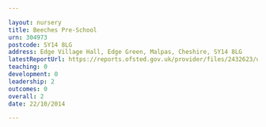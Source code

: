 ```yaml
---

layout: nursery
title: Beeches Pre-School
urn: 304973
postcode: SY14 8LG
address: Edge Village Hall, Edge Green, Malpas, Cheshire, SY14 8LG
latestReportUrl: https://reports.ofsted.gov.uk/provider/files/2432623/urn/304973.pdf
teaching: 0
development: 0
leadership: 2
outcomes: 0
overall: 2
date: 22/10/2014

---
```

